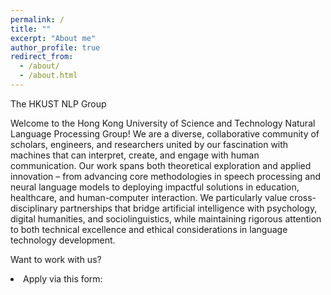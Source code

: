 ```yaml
---
permalink: /
title: ""
excerpt: "About me"
author_profile: true
redirect_from: 
  - /about/
  - /about.html
---
```


The HKUST NLP Group

Welcome to the Hong Kong University of Science and Technology Natural Language Processing Group! We are a diverse, collaborative community of scholars, engineers, and researchers united by our fascination with machines that can interpret, create, and engage with human communication. Our work spans both theoretical exploration and applied innovation – from advancing core methodologies in speech processing and neural language models to deploying impactful solutions in education, healthcare, and human-computer interaction. We particularly value cross-disciplinary partnerships that bridge artificial intelligence with psychology, digital humanities, and sociolinguistics, while maintaining rigorous attention to both technical excellence and ethical considerations in language technology development.

Want to work with us?

<li>Apply via this form:</li>

